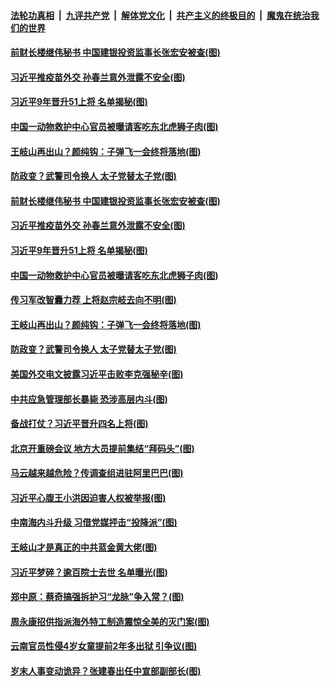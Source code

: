 

####  [法轮功真相](../../../../basic/blob/master/README.md?t=12201502) &nbsp;|&nbsp; [九评共产党](../../../../9ping.md/blob/master/README.md?t=12201502) &nbsp;|&nbsp; [解体党文化](../../../../jtdwh.md/blob/master/README.md?t=12201502)  &nbsp;|&nbsp; [共产主义的终极目的](../../../../gczydzjmd.md/blob/master/README.md?t=12201502) &nbsp;|&nbsp; [魔鬼在统治我们的世界](../../../../mgztzwmdsj.md/blob/master/README.md?t=12201502) 

#### [前财长楼继伟秘书 中国建银投资监事长张宏安被查(图)](../pages/p2/956391.md?t=12201502) 

#### [习近平推疫苗外交 孙春兰意外泄露不安全(图)](../pages/p2/956442.md?t=12201502) 

#### [习近平9年晋升51上将 名单揭秘(图)](../pages/p2/956449.md?t=12201502) 

#### [中国一动物救护中心官员被曝请客吃东北虎狮子肉(图)](../pages/p2/956369.md?t=12201502) 

#### [王岐山再出山？颜纯钩：子弹飞一会终将落地(图)](../pages/p2/956325.md?t=12201502) 

#### [防政变？武警司令换人 太子党替太子党(图)](../pages/p2/956340.md?t=12201502) 

#### [前财长楼继伟秘书 中国建银投资监事长张宏安被查(图)](../pages/p2/956391.md?t=12201502) 

#### [习近平推疫苗外交 孙春兰意外泄露不安全(图)](../pages/p2/956442.md?t=12201502) 

#### [习近平9年晋升51上将 名单揭秘(图)](../pages/p2/956449.md?t=12201502) 

#### [中国一动物救护中心官员被曝请客吃东北虎狮子肉(图)](../pages/p2/956369.md?t=12201502) 

#### [传习军改智囊力荐 上将赵宗岐去向不明(图)](../pages/p2/956392.md?t=12201502) 

#### [王岐山再出山？颜纯钩：子弹飞一会终将落地(图)](../pages/p2/956325.md?t=12201502) 

#### [防政变？武警司令换人 太子党替太子党(图)](../pages/p2/956340.md?t=12201502) 

#### [美国外交电文披露习近平击败李克强秘辛(图)](../pages/p2/956236.md?t=12201502) 

#### [中共应急管理部长暴毙 恐涉高层内斗(图)](../pages/p2/956301.md?t=12201502) 

#### [备战打仗？习近平晋升四名上将(图)](../pages/p2/956281.md?t=12201502) 

#### [北京开重磅会议 地方大员提前集结“拜码头”(图)](../pages/p2/956260.md?t=12201502) 

#### [马云越来越危险？传调查组进驻阿里巴巴(图)](../pages/p2/956220.md?t=12201502) 

#### [习近平心腹王小洪因迫害人权被举报(图)](../pages/p2/956108.md?t=12201502) 

#### [中南海内斗升级 习借党媒抨击“投降派”(图)](../pages/p2/956101.md?t=12201502) 

#### [王岐山才是真正的中共蓝金黄大佬(图)](../pages/p2/955990.md?t=12201502) 

#### [习近平梦碎？逾百院士去世 名单曝光(图)](../pages/p2/956077.md?t=12201502) 

#### [郑中原：蔡奇搞强拆护习“龙脉”争入常？(图)](../pages/p2/956072.md?t=12201502) 

#### [周永康招供指派海外特工制造震惊全美的灭门案(图)](../pages/p2/955995.md?t=12201502) 

#### [云南官员性侵4岁女童提前2年多出狱 引争议(图)](../pages/p2/955989.md?t=12201502) 

#### [岁末人事变动诡异？张建春出任中宣部副部长(图)](../pages/p2/955968.md?t=12201502) 

